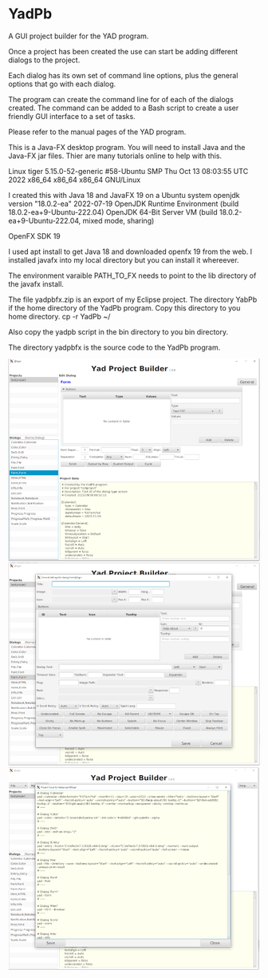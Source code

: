 # YadPb
A GUI project builder for the YAD program.

Once a project has been created the use can start be adding different dialogs to the project.

Each dialog has its own set of command line options, plus the general options that go with each dialog.

The program can create the command line for of each of the dialogs created.  The command can be added to a Bash script
to create a user friendly GUI interface to a set of tasks.

Please refer to the manual pages of the YAD program.

This is a Java-FX desktop program.  You will need to install Java and the Java-FX jar files.  Thier are many
tutorials online to help with this.

Linux tiger 5.15.0-52-generic #58-Ubuntu SMP Thu Oct 13 08:03:55 UTC 2022 x86\_64 x86\_64 x86\_64 GNU/Linux

I created this with Java 18 and JavaFX 19 on a Ubuntu system
openjdk version "18.0.2-ea" 2022-07-19
OpenJDK Runtime Environment (build 18.0.2-ea+9-Ubuntu-222.04)
OpenJDK 64-Bit Server VM (build 18.0.2-ea+9-Ubuntu-222.04, mixed mode, sharing)

OpenFX SDK 19

I used apt install to get Java 18 and downloaded openfx 19 from the web. I installed javafx into my local
directory but you can install it whereever.

The environment varaible PATH\_TO\_FX needs to point to the lib directory of the javafx install.

The file yadpbfx.zip is an export of my Eclipse project.
The directory YabPb if the home directory of the YadPb program.  Copy this directory to you home directory.
    cp -r YadPb ~/

Also copy the yadpb script in the bin directory to you bin directory.

The directory yadpbfx is the source code to the YadPb program.


![Main S creen](/images/yadpb_main.png)
![General Screen](/images/yadpb_general.png)
![Script Screen](/images/script_screen.png)
